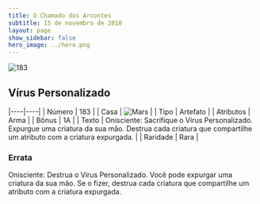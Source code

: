 ```yaml
---
title: O Chamado dos Arcontes
subtitle: 15 de novembro de 2018
layout: page
show_sidebar: false
hero_image: ../hero.png
---
```


![183](https://cdn.keyforgegame.com/media/card_front/pt/341_183_3G89HPF6R2GX_pt.png)

## Vírus Personalizado

|----|----|
| Número | 183 |
| Casa | ![Mars](https://archonarcana.com/images/thumb/d/de/Mars.png/22px-Mars.png "Marte") |
| Tipo | Artefato |
| Atributos | Arma |
| Bônus | 1A |
| Texto | Onisciente: Sacrifique o Vírus Personalizado. Expurgue uma criatura da sua mão. Destrua cada criatura que compartilhe um atributo com a criatura expurgada. |
| Raridade | Rara |

### Errata

Onisciente: Destrua o Vírus Personalizado. Você pode expurgar uma criatura da sua mão. Se o fizer, destrua cada criatura que compartilhe um atributo com a criatura expurgada.
